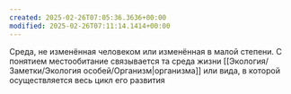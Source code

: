 ```yaml
---
created: 2025-02-26T07:05:36.3636+00:00
modified: 2025-02-26T07:11:14.1414+00:00
---
```

Среда, не изменённая человеком или изменённая в малой степени. С понятием местообитание связывается та среда жизни [[Экология/Заметки/Экология особей/Организм|организма]] или вида, в которой осуществляется весь цикл его развития